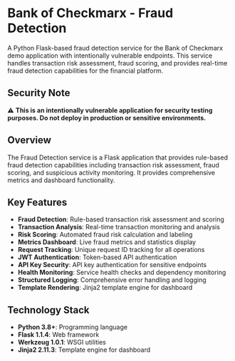 # Bank of Checkmarx - Fraud Detection

A Python Flask-based fraud detection service for the Bank of Checkmarx demo application with intentionally vulnerable endpoints. This service handles transaction risk assessment, fraud scoring, and provides real-time fraud detection capabilities for the financial platform.

## Security Note

⚠️ **This is an intentionally vulnerable application for security testing purposes. Do not deploy in production or sensitive environments.**

## Overview

The Fraud Detection service is a Flask application that provides rule-based fraud detection capabilities including transaction risk assessment, fraud scoring, and suspicious activity monitoring. It provides comprehensive metrics and dashboard functionality.

## Key Features

- **Fraud Detection**: Rule-based transaction risk assessment and scoring
- **Transaction Analysis**: Real-time transaction monitoring and analysis
- **Risk Scoring**: Automated fraud risk calculation and labeling
- **Metrics Dashboard**: Live fraud metrics and statistics display
- **Request Tracking**: Unique request ID tracking for all operations
- **JWT Authentication**: Token-based API authentication
- **API Key Security**: API key authentication for sensitive endpoints
- **Health Monitoring**: Service health checks and dependency monitoring
- **Structured Logging**: Comprehensive error handling and logging
- **Template Rendering**: Jinja2 template engine for dashboard

## Technology Stack

- **Python 3.8+**: Programming language
- **Flask 1.1.4**: Web framework
- **Werkzeug 1.0.1**: WSGI utilities
- **Jinja2 2.11.3**: Template engine for dashboard
